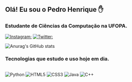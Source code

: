 ## Olá! Eu sou o Pedro Henrique ✋
### Estudante de Ciências da Computação na UFOPA.


[![Instagram:](https://img.shields.io/badge/Instagram-E4405F?style=for-the-badge&logo=instagram&logoColor=white)](https://www.instagram.com/pedrohcm129/)
[![Twitter:](https://img.shields.io/badge/Twitter-1DA1F2?style=for-the-badge&logo=twitter&logoColor=white)](https://www.twitter.com/pedrohcm129/)

![Anurag's GitHub stats](https://github-readme-stats.vercel.app/api?username=pedrohcm129&show_icons=true&theme=onedark)

### Tecnologias que estudo e uso hoje em dia.
<div style="display: inline_block"><br/>
    <img aling="center" alt="Python" src="https://img.shields.io/badge/Python-3776AB?style=for-the-badge&logo=python&logoColor=white"/>
    <img aling="center" alt="HTML5" src="https://img.shields.io/badge/HTML5-E34F26?style=for-the-badge&logo=html5&logoColor=white"/>
    <img aling="center" alt="CSS3" src="https://img.shields.io/badge/CSS3-1572B6?style=for-the-badge&logo=css3&logoColor=white"/>
    <img aling="center" alt="Java" src="https://img.shields.io/badge/Java-ED8B00?style=for-the-badge&logo=java&logoColor=white"/>
    <img aling="center" alt="C++" src="https://img.shields.io/badge/C%2B%2B-00599C?style=for-the-badge&logo=c%2B%2B&logoColor=white"/>
</div>
